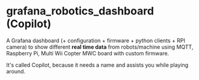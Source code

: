 # grafana_robotics_dashboard (Copilot)
A Grafana dashboard (+ configuration + firmware + python clients + RPI camera) to show different <b>real time data</b> from robots/machine using MQTT, Raspberry Pi, Multi Wii Copter MWC board with custom firmware.

It's called Copilot, because it needs a name and assists you while playing around.
